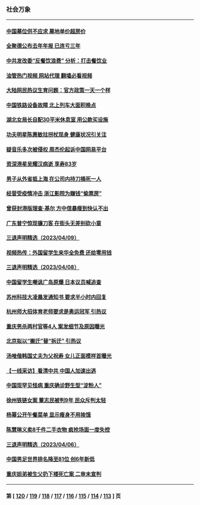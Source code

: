 ### 社会万象
---
#### [中国墓位供不应求 墓地单价超房价](../../pages/ncid282/n13969889.md?04120445) 
#### [全聚德公布去年年报 已连亏三年](../../pages/ncid282/n13970350.md?04120445) 
#### [中共发改委“反餐饮浪费” 分析：打击餐饮业](../../pages/ncid282/n13970244.md?04120445) 
#### [油管热门视频 网站代理 翻墙必看视频](http://138.2.39.72:81/youtube.html?epic-marker?04120445)
#### [大陆网民热议生育问题：官方政策一天一个样](../../pages/ncid282/n13970263.md?04120445) 
#### [中国铁路设备故障 北上列车大面积晚点](../../pages/ncid282/n13970310.md?04120445) 
#### [湖北女局长自配30平米休息室 用公款买设施](../../pages/ncid282/n13970097.md?04120445) 
#### [功夫明星陈惠敏拄拐杖现身 健康状况引关注](../../pages/ncid282/n13970011.md?04120445) 
#### [疑音乐多次被侵权 周杰伦起诉中国网易平台](../../pages/ncid282/n13969937.md?04120445) 
#### [资深港星吴耀汉病逝 享寿83岁](../../pages/ncid282/n13969978.md?04120445) 
#### [男子从外省抵上海 在公司内持刀捅死一人](../../pages/ncid282/n13969601.md?04120445) 
#### [经营受疫情冲击 浙江影院为赚钱“偷票房”](../../pages/ncid282/n13969551.md?04120445) 
#### [曾获封港版理查‧基尔 方中信暴瘦到快认不出](../../pages/ncid282/n13969145.md?04120445) 
#### [广东普宁惊现镰刀客 在街头无差别砍小童](../../pages/ncid282/n13969240.md?04120445) 
#### [三退声明精选（2023/04/09）](../../pages/ncid282/n13969295.md?04120445) 
#### [视频热传：外国留学生来华全免费 还给零用钱](../../pages/ncid282/n13968456.md?04120445) 
#### [三退声明精选（2023/04/08）](../../pages/ncid282/n13968537.md?04120445) 
#### [中国留学生嘲讽广岛原爆 日本议员喊追查](../../pages/ncid282/n13968347.md?04120445) 
#### [苏州科技大凌晨发通知书 要求半小时内回复](../../pages/ncid282/n13968227.md?04120445) 
#### [杭州师大招体育老师要求是奥运冠军 引热议](../../pages/ncid282/n13968207.md?04120445) 
#### [重庆男杀两村官等4人  案发细节及原因曝光](../../pages/ncid282/n13967953.md?04120445) 
#### [北京拟以“搬迁”替“拆迁” 引热议](../../pages/ncid282/n13967798.md?04120445) 
#### [汤唯偕韩国丈夫为父祝寿 女儿正面模样首曝光](../../pages/ncid282/n13967762.md?04120445) 
#### [【一线采访】看清中共 中国人加速出逃](../../pages/ncid282/n13963296.md?04120445) 
#### [中国现罕见怪病 重庆确诊野生型“淀粉人”](../../pages/ncid282/n13967356.md?04120445) 
#### [徐州铁链女案 董志民被判9年 民众斥判太轻](../../pages/ncid282/n13967091.md?04120445) 
#### [杨幂公开午餐菜单 显示瘦身不用挨饿](../../pages/ncid282/n13966928.md?04120445) 
#### [陈慧琳义卖8千件二手衣物 疯抢场面一度失控](../../pages/ncid282/n13966909.md?04120445) 
#### [三退声明精选（2023/04/06）](../../pages/ncid282/n13966951.md?04120445) 
#### [中国男足世界排名降至81位 创6年新低](../../pages/ncid282/n13966923.md?04120445) 
#### [重庆姐弟被生父扔下楼死亡案 二审未宣判](../../pages/ncid282/n13966762.md?04120445) 

---
#### 第 [ [120](./120.md?04120445) / [119](./119.md?04120445) / [118](./118.md?04120445) / [117](./117.md?04120445) / [116](./116.md?04120445) / [115](./115.md?04120445) / [114](./114.md?04120445) / [113](./113.md?04120445) ] 页
